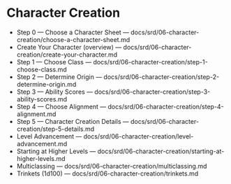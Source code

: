 <!-- Source: docs/srd/SRD_CC_v5.2.1.pdf pp.19–27 (Character Creation, Level Advancement, Starting at Higher Levels, Multiclassing, Trinkets) -->

# Character Creation

- Step 0 — Choose a Character Sheet — docs/srd/06-character-creation/choose-a-character-sheet.md
- Create Your Character (overview) — docs/srd/06-character-creation/create-your-character.md
- Step 1 — Choose Class — docs/srd/06-character-creation/step-1-choose-class.md
- Step 2 — Determine Origin — docs/srd/06-character-creation/step-2-determine-origin.md
- Step 3 — Ability Scores — docs/srd/06-character-creation/step-3-ability-scores.md
- Step 4 — Choose Alignment — docs/srd/06-character-creation/step-4-alignment.md
- Step 5 — Character Creation Details — docs/srd/06-character-creation/step-5-details.md
- Level Advancement — docs/srd/06-character-creation/level-advancement.md
- Starting at Higher Levels — docs/srd/06-character-creation/starting-at-higher-levels.md
- Multiclassing — docs/srd/06-character-creation/multiclassing.md
- Trinkets (1d100) — docs/srd/06-character-creation/trinkets.md
